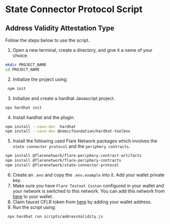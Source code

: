 # State Connector Protocol Script

## Address Validity Attestation Type

Follow the steps below to use the script.

1. Open a new terminal, create a directory, and give it a name of your choice.

```bash
mkdir PROJECT_NAME
cd PROJECT_NAME
```

2. Initialize the project using:

```bash
 npm init
```

3. Initialize and create a hardhat Javascript project.

```bash
npx hardhat init
```

4. Install hardhat and the plugin.

```bash
npm install --save-dev  hardhat
npm install --save-dev @nomicfoundation/hardhat-toolbox
```

5. Install the following used Flare Network packages which involves the `state connector protocol` and the `periphery contracts`.

```bash
npm install @flarenetwork/flare-periphery-contract-artifacts
npm install @flarenetwork/flare-periphery-contracts
npm install @flarenetwork/state-connector-protocol
```

6. Create an `.env` and copy the `.env.example` into it. Add your wallet private key. 
7. Make sure you have `Flare Testnet Coston` configured in your wallet and your network is switched to this network. You can add this network from [here](https://chainlist.org/chain/16) to your wallet.
8. Claim faucet CFLR token from [here](https://faucet.towolabs.com/) by adding your wallet address. 
9. Run the script using:

```bash
 npx hardhat run scripts/addressValidity.js
```